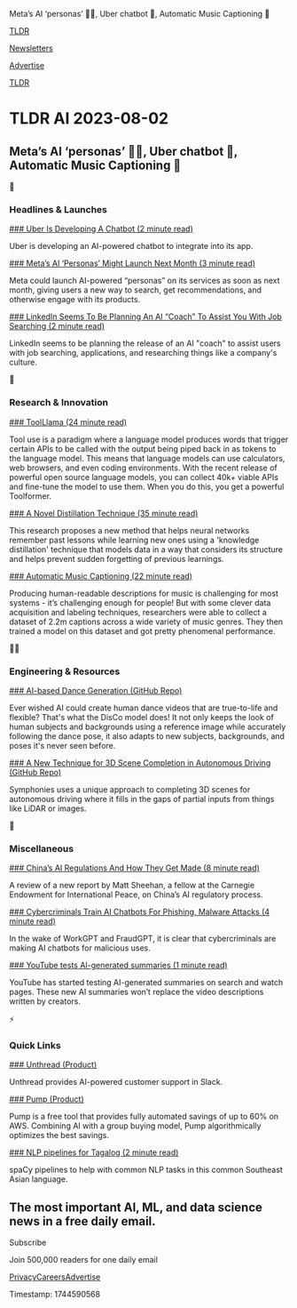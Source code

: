 Meta’s AI ‘personas’ 🧑‍💻, Uber chatbot 🤖, Automatic Music Captioning 🎵

[TLDR](/)

[Newsletters](/newsletters)

[Advertise](https://advertise.tldr.tech/)

[TLDR](/)

# TLDR AI 2023-08-02

## Meta’s AI ‘personas’ 🧑‍💻, Uber chatbot 🤖, Automatic Music Captioning 🎵

🚀

### Headlines & Launches

[### Uber Is Developing A Chatbot (2 minute read)](https://archive.ph/Cu9aU?utm_source=tldrai)

Uber is developing an AI-powered chatbot to integrate into its app.

[### Meta’s AI ‘Personas’ Might Launch Next Month (3 minute read)](https://www.theverge.com/2023/8/1/23815287/meta-ai-persona-generative-llama-instagram-facebook?utm_source=tldrai)

Meta could launch AI-powered “personas” on its services as soon as next month, giving users a new way to search, get recommendations, and otherwise engage with its products.

[### LinkedIn Seems To Be Planning An AI “Coach” To Assist You With Job Searching (2 minute read)](https://ca.style.yahoo.com/linkedin-seems-planning-ai-coach-125047742.html?utm_source=tldrai)

LinkedIn seems to be planning the release of an AI "coach" to assist users with job searching, applications, and researching things like a company's culture.

🧠

### Research & Innovation

[### ToolLlama (24 minute read)](https://arxiv.org/abs/2307.16789?utm_source=tldrai)

Tool use is a paradigm where a language model produces words that trigger certain APIs to be called with the output being piped back in as tokens to the language model. This means that language models can use calculators, web browsers, and even coding environments. With the recent release of powerful open source language models, you can collect 40k+ viable APIs and fine-tune the model to use them. When you do this, you get a powerful Toolformer.

[### A Novel Distillation Technique (35 minute read)](https://arxiv.org/abs/2307.16419v1?utm_source=tldrai)

This research proposes a new method that helps neural networks remember past lessons while learning new ones using a 'knowledge distillation' technique that models data in a way that considers its structure and helps prevent sudden forgetting of previous learnings.

[### Automatic Music Captioning (22 minute read)](https://arxiv.org/abs/2307.16372?utm_source=tldrai)

Producing human-readable descriptions for music is challenging for most systems - it’s challenging enough for people! But with some clever data acquisition and labeling techniques, researchers were able to collect a dataset of 2.2m captions across a wide variety of music genres. They then trained a model on this dataset and got pretty phenomenal performance.

👨‍💻

### Engineering & Resources

[### AI-based Dance Generation (GitHub Repo)](https://github.com/Wangt-CN/DisCo?utm_source=tldrai)

Ever wished AI could create human dance videos that are true-to-life and flexible? That's what the DisCo model does! It not only keeps the look of human subjects and backgrounds using a reference image while accurately following the dance pose, it also adapts to new subjects, backgrounds, and poses it's never seen before.

[### A New Technique for 3D Scene Completion in Autonomous Driving (GitHub Repo)](https://github.com/hustvl/symphonies?utm_source=tldrai)

Symphonies uses a unique approach to completing 3D scenes for autonomous driving where it fills in the gaps of partial inputs from things like LiDAR or images.

🎁

### Miscellaneous

[### China’s AI Regulations And How They Get Made (8 minute read)](https://learningfromexamples.substack.com/p/study-watch-chinas-ai-regulations?utm_source=tldrai)

A review of a new report by Matt Sheehan, a fellow at the Carnegie Endowment for International Peace, on China’s AI regulatory process.

[### Cybercriminals Train AI Chatbots For Phishing, Malware Attacks (4 minute read)](https://www.bleepingcomputer.com/news/security/cybercriminals-train-ai-chatbots-for-phishing-malware-attacks/?utm_source=tldrai)

In the wake of WorkGPT and FraudGPT, it is clear that cybercriminals are making AI chatbots for malicious uses.

[### YouTube tests AI-generated summaries (1 minute read)](https://searchengineland.com/youtube-ai-generated-summaries-search-watch-pages-430103?utm_source=tldrmarketing)

YouTube has started testing AI-generated summaries on search and watch pages. These new AI summaries won’t replace the video descriptions written by creators.

⚡️

### Quick Links

[### Unthread (Product)](https://unthread.io/?utm_source=tldrai)

Unthread provides AI-powered customer support in Slack.

[### Pump (Product)](https://pump.co/?utm_source=tldrai)

Pump is a free tool that provides fully automated savings of up to 60% on AWS. Combining AI with a group buying model, Pump algorithmically optimizes the best savings.

[### NLP pipelines for Tagalog (2 minute read)](https://github.com/ljvmiranda921/calamanCy?utm_source=tldrai)

spaCy pipelines to help with common NLP tasks in this common Southeast Asian language.

## The most important AI, ML, and data science news in a free daily email.

Subscribe

Join 500,000 readers for one daily email

[Privacy](/privacy)[Careers](https://jobs.ashbyhq.com/tldr.tech)[Advertise](/ai/advertise)

Timestamp: 1744590568